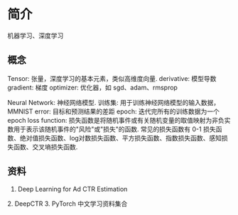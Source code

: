 # 简介
机器学习、深度学习


## 概念
Tensor: 张量，深度学习的基本元素，类似高维度向量. 
derivative: 模型导数
gradient: 梯度
optimizer: 优化器，如 sgd、adam、rmsprop

Neural Network: 神经网络模型.
训练集: 用于训练神经网络模型的输入数据，MMNIST
error: 目标和预测结果的差距
epoch: 迭代完所有的训练数据为一个 epoch
loss function: 损失函数是将随机事件或有关随机变量的取值映射为非负实数用于表示该随机事件的"风险"或"损失"的函数. 常见的损失函数有 0-1 损失函数、绝对值损失函数、log对数损失函数、平方损失函数、指数损失函数、感知损失函数、交叉墒损失函数.

## 资料
1. <a src="https://github.com/wnzhang/deep-ctr">Deep Learning for Ad CTR Estimation
</a>
2. <a src="https://github.com/shenweichen/DeepCTR/">DeepCTR</a>
3. <a src="https://github.com/INTERMT/Awesome-PyTorch-Chinese">PyTorch 中文学习资料集合</a>